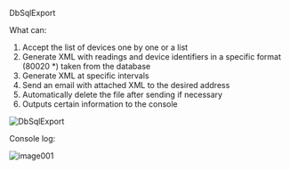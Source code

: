 DbSqlExport

What can:
1) Accept the list of devices one by one or a list
2) Generate XML with readings and device identifiers in a specific format (80020 *) taken from the database
3) Generate XML at specific intervals
4) Send an email with attached XML to the desired address
5) Automatically delete the file after sending if necessary
6) Outputs certain information to the console

![DbSqlExport](https://github.com/user-attachments/assets/750fb802-43d3-451e-8cd4-dd361a1a4368)

Console log:

![image001](https://github.com/user-attachments/assets/8eedd9df-a134-45e5-a054-06834cc65bdc)

